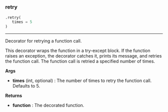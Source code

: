 #


### retry
```python
.retry(
   times = 5
)
```

---
Decorator for retrying a function call.

This decorator wraps the function in a try-except block. If the function raises an exception, the decorator catches it, prints its message, and retries the function call. The function call is retried a specified number of times.


**Args**

* **times** (int, optional) : The number of times to retry the function call. Defaults to 5.


**Returns**

* **function**  : The decorated function.

